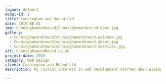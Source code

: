```yaml
---
layout: default
modal-id: 1
title: Cunningham and Round Ltd
date: 2019-08-01
img: Cunninghamandround/Cunninghamandround-home.jpg
gallery:
  - Cunninghamandround/cunninghamandround-welcome.jpg
  - Cunninghamandround/cunninghamandround-about.jpg
  - Cunninghamandround/cunninghamandround-services.jpg
alt: CunninghamandRound.co.uk
project-date: 2019
category: Web Design
client: Cunningham and Round Ltd
description: My initial interest in web development started when aiding in the designing and building of a website for a family run business. Using WordPress, I helped develop a website for a holiday property management business in Cornwall that was designed with the aim of being well formatted for a user friendly experience, with easy navigation and a responsive design presenting clients with information on the company’s products. Following my work in this project, I pursued my interest in website development and wanted to learn more about how I could have more control over the design of a site. <br /><b>The Cunningham and Round Ltd website can be viewed <a href="http://cunninghamandround.co.uk/" target="_blank">here</a></b>.

---
```

